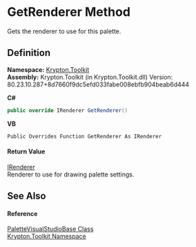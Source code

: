 # GetRenderer Method


Gets the renderer to use for this palette.



## Definition
**Namespace:** <a href="79d2eac2-21f4-54ff-7552-b20c33c30600.md">Krypton.Toolkit</a>  
**Assembly:** Krypton.Toolkit (in Krypton.Toolkit.dll) Version: 80.23.10.287+8d7660f9dc5efd033fabe008ebfb904beab6d444

**C#**
``` C#
public override IRenderer GetRenderer()
```
**VB**
``` VB
Public Overrides Function GetRenderer As IRenderer
```



#### Return Value
<a href="510ba00d-9814-c743-a4c7-aee129753625.md">IRenderer</a>  
Renderer to use for drawing palette settings.

## See Also


#### Reference
<a href="763e6f86-a541-3849-bb6d-b40803f4b1e3.md">PaletteVisualStudioBase Class</a>  
<a href="79d2eac2-21f4-54ff-7552-b20c33c30600.md">Krypton.Toolkit Namespace</a>  
